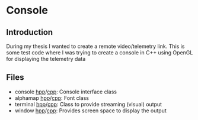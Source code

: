 # Console

## Introduction

During my thesis I wanted to create a remote video/telemetry link. This is some test code where I was trying to create a console in C++ using OpenGL for displaying the telemetry data

## Files
- console [hpp](include/console.hpp)/[cpp](library/console.cpp): Console interface class
- alphamap [hpp](include/alphamap.hpp)/[cpp](library/alphamap.cpp): Font class
- terminal [hpp](include/terminal.hpp)/[cpp](library/terminal.cpp): Class to provide streaming (visual) output
- window [hpp](include/window.hpp)/[cpp](library/window.cpp): Provides screen space to display the output
